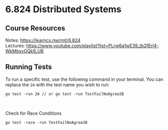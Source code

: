 # 6.824 Distributed Systems

## Course Resources
Notes: https://learncs.me/mit/6.824  
Lectures: https://www.youtube.com/playlist?list=PLrw6a1wE39_tb2fErI4-WkMbsvGQk9_UB

## Running Tests
To run a specific test, use the following command in your terminal. You can replace the `2A` with the test name you wish to run:

```script
go test -run 2A // or go test -run TestFailNoAgree2B
```

</br>  

Check for Race Conditions
```
go test -race -run TestFailNoAgree2B
```